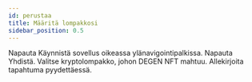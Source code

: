 ```yaml
---
id: perustaa
title: Määritä lompakkosi
sidebar_position: 0.5
---
```


Napauta Käynnistä sovellus oikeassa ylänavigointipalkissa. Napauta Yhdistä. Valitse kryptolompakko, johon DEGEN NFT mahtuu. Allekirjoita tapahtuma pyydettäessä. 
